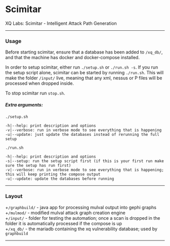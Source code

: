 # Scimitar
XQ Labs: Scimitar - Intelligent Attack Path Generation

***

### Usage

Before starting scimitar, ensure that a database has been added to `/xq_db/`, and that the machine has docker and docker-compose installed.

In order to setup scimitar, either run `./setup.sh` or `./run.sh -s`. If you run the setup script alone, scimitar can be started by running `./run.sh`. This will make the folder `/input/` live, meaning that any xml, nessus or P files will be processed when dropped inside.

To stop scimitar run `stop.sh`.

##### Extra arguments:

`./setup.sh`

    -h|--help: print description and options
    -v|--verbose: run in verbose mode to see everything that is happening
    -u|--update: just update the databases instead of rerunning the full setup

`./run.sh`

    -h|--help: print description and options
    -s|--setup: run the setup script first (if this is your first run make sure the setup has run first)
    -v|--verbose: run in verbose mode to see everything that is happening; this will keep printing the compose output
    -u|--update: update the databases before running


[//]: # (After generating an OpenVAS style xml vulnerability report, a graph can be created using *scimitar*. The scripts in `mulmod` first need to be used to generate files for MulVAL graph generator. Next MulVAL is used to generate `.dot` files. These files can optionally be processed by another script in the `mulmod` container to remove the rule nodes and merge edges for cleaner graphs "this should only be used for examining the network structure and vulnerability locations")


[//]: # (The `dot` files can then be loaded into `graphbuild` that uses gephi to automatically generate graphs of the network. This is currently just a visualisation step but does help in understanding the networks you are looking at.)


[//]: # (Running `docker-compose up` is a way to bring all the necessary containers up and running at once, with a single input folder which will automatically process any files placed inside it.)



***
### Layout
+`/graphbuild/` - java app for processing mulval output into gephi graphs  
+`/mulmod/` - modified mulval attack graph creation engine  
+`/input/` - folder for testing the automation; once a scan is dropped in the folder it is automatically processed if the compose is up  
+`/xq_db/` - the mariadb containing the xq vulnerability database; used by `graphbuild`


***
